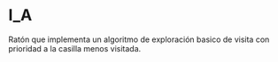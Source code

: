 # I_A

Ratón que implementa un algoritmo de exploración basico de visita con prioridad a la casilla menos visitada.